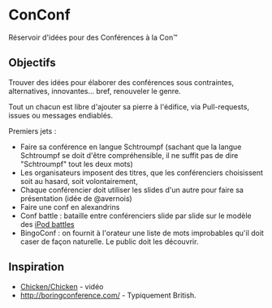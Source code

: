 # ConConf


Réservoir d'idées pour des Conférences à la Con™

## Objectifs

Trouver des idées pour élaborer des conférences sous contraintes, alternatives,
innovantes... bref, renouveler le genre.

Tout un chacun est libre d'ajouter sa pierre à l'édifice, via Pull-requests, issues ou messages endiablés.

Premiers jets :

* Faire sa conférence en langue Schtroumpf (sachant que la langue Schtroumpf se doit d'être compréhensible, il ne suffit pas de dire "Schtroumpf" tout les deux mots)
* Les organisateurs imposent des titres, que les conférenciers choisissent soit au hasard, soit volontairement,
* Chaque conférencier doit utiliser les slides d'un autre pour faire sa présentation (idée de @avernois)
* Faire une conf en alexandrins
* Conf battle : bataille entre conférenciers slide par slide sur le modèle des [iPod battles](http://fr.wikipedia.org/wiki/Ipod_battle)
* BingoConf : on fournit à l'orateur une liste de mots improbables qu'il doit caser de façon naturelle. Le public doit les découvrir.

## Inspiration

* [Chicken/Chicken](http://www.youtube.com/watch?v=yL_-1d9OSdk) - vidéo
* http://boringconference.com/ - Typiquement British.
